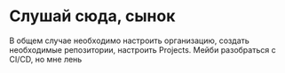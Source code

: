 # Слушай сюда, сынок  
В общем случае необходимо настроить организацию, создать необходимые репозитории, настроить Projects. Мейби разобраться с CI/CD, но мне лень
